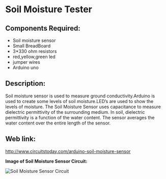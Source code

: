 # Soil Moisture Tester

## Components Required:

- Soil moisture sensor
- Small BreadBoard
- 3*330 ohm resistors
- red,yellow,green led
- jumper wires
- Arduino uno

## Description:
Soil moisture sensor is used to measure ground conductivity.Arduino is used to create some levels of soil moisture.LED’s are used to show the levels of moisture.
The Soil Moisture Sensor uses capacitance to measure dielectric permittivity of the surrounding medium. In soil, dielectric permittivity is a function of the water content. The sensor averages the water content over the entire length of the sensor.

## Web link:
http://www.circuitstoday.com/arduino-soil-moisture-sensor

__Image of Soil Moisture Sensor Circuit:__

![Soil Moisture Sensor Circuit](http://www.circuitstoday.com/wp-content/uploads/2017/03/Interface_Arduino_Soil_Moisture_Sensor.png)
